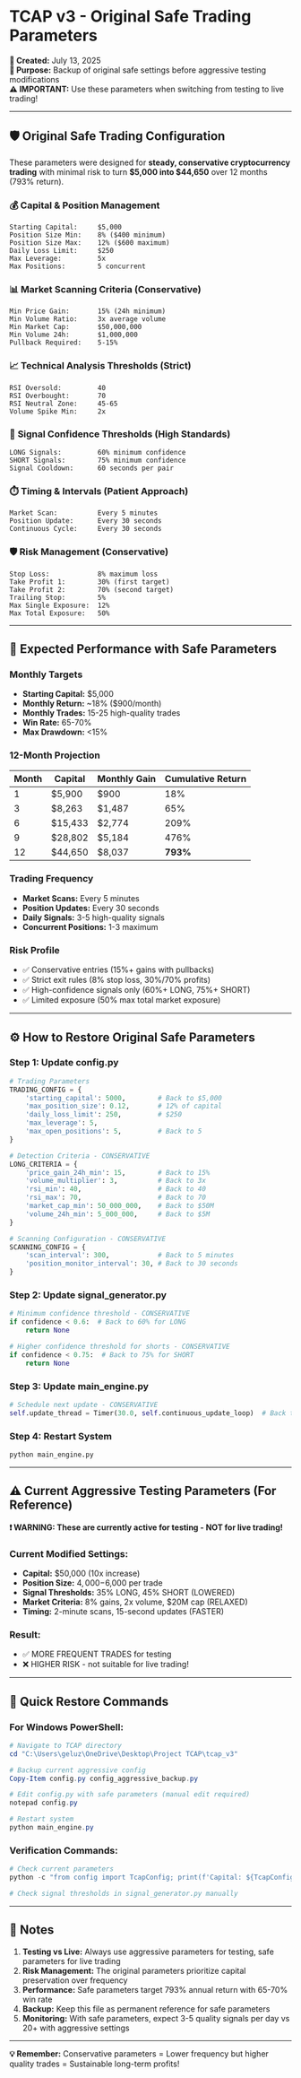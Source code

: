 # TCAP v3 - Original Safe Trading Parameters

**📅 Created:** July 13, 2025  
**🎯 Purpose:** Backup of original safe settings before aggressive testing modifications  
**⚠️ IMPORTANT:** Use these parameters when switching from testing to live trading!

---

## 🛡️ Original Safe Trading Configuration

These parameters were designed for **steady, conservative cryptocurrency trading** with minimal risk to turn **$5,000 into $44,650** over 12 months (793% return).

### 💰 **Capital & Position Management**
```
Starting Capital:     $5,000
Position Size Min:    8% ($400 minimum)
Position Size Max:    12% ($600 maximum)
Daily Loss Limit:     $250
Max Leverage:         5x
Max Positions:        5 concurrent
```

### 📊 **Market Scanning Criteria (Conservative)**
```
Min Price Gain:       15% (24h minimum)
Min Volume Ratio:     3x average volume
Min Market Cap:       $50,000,000
Min Volume 24h:       $1,000,000
Pullback Required:    5-15%
```

### 📈 **Technical Analysis Thresholds (Strict)**
```
RSI Oversold:         40
RSI Overbought:       70
RSI Neutral Zone:     45-65
Volume Spike Min:     2x
```

### 🎯 **Signal Confidence Thresholds (High Standards)**
```
LONG Signals:         60% minimum confidence
SHORT Signals:        75% minimum confidence
Signal Cooldown:      60 seconds per pair
```

### ⏱️ **Timing & Intervals (Patient Approach)**
```
Market Scan:          Every 5 minutes
Position Update:      Every 30 seconds
Continuous Cycle:     Every 30 seconds
```

### 🛡️ **Risk Management (Conservative)**
```
Stop Loss:            8% maximum loss
Take Profit 1:        30% (first target)
Take Profit 2:        70% (second target)
Trailing Stop:        5%
Max Single Exposure:  12%
Max Total Exposure:   50%
```

---

## 🎯 Expected Performance with Safe Parameters

### **Monthly Targets**
- **Starting Capital:** $5,000
- **Monthly Return:** ~18% ($900/month)
- **Monthly Trades:** 15-25 high-quality trades
- **Win Rate:** 65-70%
- **Max Drawdown:** <15%

### **12-Month Projection**
| Month | Capital | Monthly Gain | Cumulative Return |
|-------|---------|--------------|-------------------|
| 1     | $5,900  | $900         | 18%               |
| 3     | $8,263  | $1,487       | 65%               |
| 6     | $15,433 | $2,774       | 209%              |
| 9     | $28,802 | $5,184       | 476%              |
| 12    | $44,650 | $8,037       | **793%**          |

### **Trading Frequency**
- **Market Scans:** Every 5 minutes
- **Position Updates:** Every 30 seconds  
- **Daily Signals:** 3-5 high-quality signals
- **Concurrent Positions:** 1-3 maximum

### **Risk Profile**
- ✅ Conservative entries (15%+ gains with pullbacks)
- ✅ Strict exit rules (8% stop loss, 30%/70% profits)
- ✅ High-confidence signals only (60%+ LONG, 75%+ SHORT)
- ✅ Limited exposure (50% max total market exposure)

---

## ⚙️ How to Restore Original Safe Parameters

### **Step 1: Update config.py**
```python
# Trading Parameters
TRADING_CONFIG = {
    'starting_capital': 5000,        # Back to $5,000
    'max_position_size': 0.12,       # 12% of capital
    'daily_loss_limit': 250,         # $250
    'max_leverage': 5,
    'max_open_positions': 5,         # Back to 5
}

# Detection Criteria - CONSERVATIVE
LONG_CRITERIA = {
    'price_gain_24h_min': 15,        # Back to 15%
    'volume_multiplier': 3,          # Back to 3x
    'rsi_min': 40,                   # Back to 40
    'rsi_max': 70,                   # Back to 70
    'market_cap_min': 50_000_000,    # Back to $50M
    'volume_24h_min': 5_000_000,     # Back to $5M
}

# Scanning Configuration - CONSERVATIVE
SCANNING_CONFIG = {
    'scan_interval': 300,            # Back to 5 minutes
    'position_monitor_interval': 30, # Back to 30 seconds
}
```

### **Step 2: Update signal_generator.py**
```python
# Minimum confidence threshold - CONSERVATIVE
if confidence < 0.6:  # Back to 60% for LONG
    return None

# Higher confidence threshold for shorts - CONSERVATIVE  
if confidence < 0.75:  # Back to 75% for SHORT
    return None
```

### **Step 3: Update main_engine.py**
```python
# Schedule next update - CONSERVATIVE
self.update_thread = Timer(30.0, self.continuous_update_loop)  # Back to 30 seconds
```

### **Step 4: Restart System**
```bash
python main_engine.py
```

---

## ⚠️ Current Aggressive Testing Parameters (For Reference)

**❗ WARNING: These are currently active for testing - NOT for live trading!**

### **Current Modified Settings:**
- **Capital:** $50,000 (10x increase)
- **Position Size:** $4,000-$6,000 per trade
- **Signal Thresholds:** 35% LONG, 45% SHORT (LOWERED)
- **Market Criteria:** 8% gains, 2x volume, $20M cap (RELAXED)
- **Timing:** 2-minute scans, 15-second updates (FASTER)

### **Result:** 
- ✅ MORE FREQUENT TRADES for testing
- ❌ HIGHER RISK - not suitable for live trading!

---

## 🔧 Quick Restore Commands

### **For Windows PowerShell:**
```powershell
# Navigate to TCAP directory
cd "C:\Users\geluz\OneDrive\Desktop\Project TCAP\tcap_v3"

# Backup current aggressive config
Copy-Item config.py config_aggressive_backup.py

# Edit config.py with safe parameters (manual edit required)
notepad config.py

# Restart system
python main_engine.py
```

### **Verification Commands:**
```python
# Check current parameters
python -c "from config import TcapConfig; print(f'Capital: ${TcapConfig.TRADING_CONFIG[\"starting_capital\"]:,}')"

# Check signal thresholds in signal_generator.py manually
```

---

## 📝 Notes

1. **Testing vs Live:** Always use aggressive parameters for testing, safe parameters for live trading
2. **Risk Management:** The original parameters prioritize capital preservation over frequency
3. **Performance:** Safe parameters target 793% annual return with 65-70% win rate
4. **Backup:** Keep this file as permanent reference for safe parameters
5. **Monitoring:** With safe parameters, expect 3-5 quality signals per day vs 20+ with aggressive settings

---

**💡 Remember:** Conservative parameters = Lower frequency but higher quality trades = Sustainable long-term profits!
